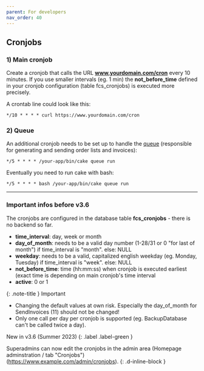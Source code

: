 ```yaml
---
parent: For developers
nav_order: 40
---
```

## Cronjobs

### 1) Main cronjob

Create a cronjob that calls the URL **www.yourdomain.com/cron** every 10 minutes. If you use smaller intervals (eg. 1 min) the **not_before_time** defined in your cronjob configuration (table fcs_cronjobs) is executed more precisely.

A crontab line could look like this:

`*/10 * * * * curl https://www.yourdomain.com/cron`

### 2) Queue

An additional cronjob needs to be set up to handle the [queue](https://github.com/dereuromark/cakephp-queue) (responsible for generating and sending order lists and invoices):

`*/5 * * * * /your-app/bin/cake queue run`

Eventually you need to run cake with bash:

`*/5 * * * * bash /your-app/bin/cake queue run`

--------------------------------------------------------
### Important infos before v3.6

The cronjobs are configured in the database table **fcs_cronjobs** - there is no backend so far.

* **time_interval**: day, week or month
* **day_of_month**: needs to be a valid day number (1-28/31 or 0 "for last of month") if time_interval is "month". else: NULL
* **weekday**: needs to be a valid, capitalized english weekday (eg. Monday, Tuesday) if time_interval is "week". else: NULL
* **not_before_time**: time (hh:mm:ss) when cronjob is executed earliest (exact time is depending on main cronjob's time interval
* **active**: 0 or 1

{: .note-title }
Important
* Changing the default values at own risk. Especially the day_of_month for SendInvoices (11) should not be changed!
* Only one call per day per cronjob is supported (eg. BackupDatabase can't be called twice a day).

New in v3.6 (Summer 2023)
{: .label .label-green }

Superadmins can now edit the cronjobs in the admin area (Homepage adminstration / tab "Cronjobs") (https://www.example.com/admin/cronjobs).
{: .d-inline-block }